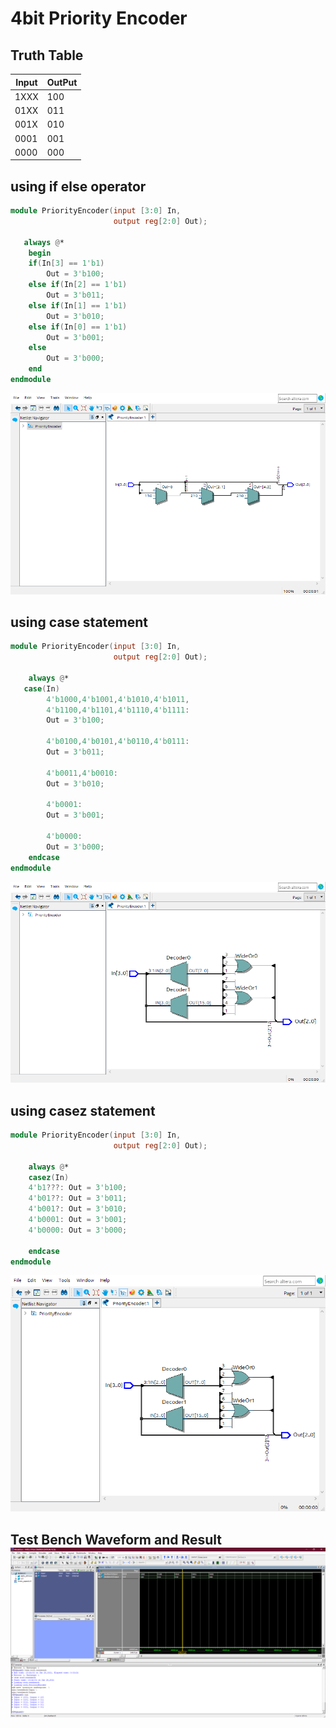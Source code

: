 #  4bit Priority Encoder

## Truth Table
Input | OutPut
------|-------
1XXX  | 100
01XX  | 011
001X  | 010
0001  | 001
0000  | 000

## using if else operator
```verilog
module PriorityEncoder(input [3:0] In,
                       output reg[2:0] Out);
			
   always @*
	begin 
	if(In[3] == 1'b1)
	    Out = 3'b100;
	else if(In[2] == 1'b1)
	    Out = 3'b011;
	else if(In[1] == 1'b1)
	    Out = 3'b010;
	else if(In[0] == 1'b1)
	    Out = 3'b001;
	else 
	    Out = 3'b000;
	end			
endmodule
```
![image](images/PriorityEncoder_if.png)

## using case statement
```verilog
module PriorityEncoder(input [3:0] In,
                       output reg[2:0] Out);
		
	always @*	
   case(In)
		4'b1000,4'b1001,4'b1010,4'b1011,
		4'b1100,4'b1101,4'b1110,4'b1111:
		Out = 3'b100;
		
		4'b0100,4'b0101,4'b0110,4'b0111:
		Out = 3'b011;
		
		4'b0011,4'b0010:
		Out = 3'b010;
		
		4'b0001:
		Out = 3'b001;
		
		4'b0000:
		Out = 3'b000;
	endcase		
endmodule
```
![image](images/PriorityEncoder_case.png)

## using casez statement
```verilog
module PriorityEncoder(input [3:0] In,
                       output reg[2:0] Out);
							  
	always @*
	casez(In)
	4'b1???: Out = 3'b100;
	4'b01??: Out = 3'b011;
	4'b001?: Out = 3'b010;
	4'b0001: Out = 3'b001;
	4'b0000: Out = 3'b000;
	
	endcase					  
endmodule
```
![image](images/PriorityEncoder_casez.png)

## Test Bench Waveform and Result ![image](images/test_bench.png)
